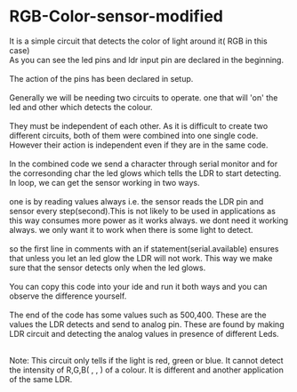 # RGB-Color-sensor-modified
It is a simple circuit that detects the color of light  around it( RGB in this case) 
<br>As you can see the led pins and ldr input pin are declared in the beginning.<br>
<br>The action of the pins has been declared in setup.<br>
<br>Generally we will be needing two circuits to operate. one that will 'on' the led and other which detects the colour.<br>
<br>They must be independent of each other. As it is difficult to create two different circuits, both of them were combined into one single code. However their action is independent even if they are in the same code.<br>
<br>In the combined code we send a character through serial monitor and for the corresonding char the led glows which tells the LDR to start detecting.
In loop, we can get the sensor working in two ways.<br>
<br>one is by reading values always i.e. the sensor reads the LDR pin and sensor every step(second).This is not likely to be used in applications as this way consumes more power as it works always. we dont need it working always. we only want it to work when there is some light to detect.<br>
<br>so the first line in comments with an if statement(serial.available) ensures that unless you let an led glow the LDR will not work. This way we make sure that the sensor detects only when the led glows.<br>
<br>You can copy this code into your ide and run it both ways and you can observe the difference yourself.<br>
<br>The end of the code has some values such as 500,400. These are the values the LDR detects and send to analog pin. These are found by making LDR circuit and detecting the analog values in presence of different Leds.<br>

<br>Note: This circuit only tells if the light is red, green or blue. It cannot detect the intensity of R,G,B( , , ) of a colour. It is different and another application of the same LDR.<br> 
